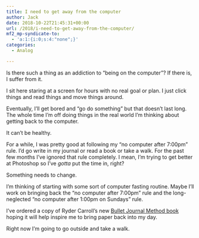 ```yaml
---
title: I need to get away from the computer
author: Jack
date: 2018-10-22T21:45:31+00:00
url: /2018/i-need-to-get-away-from-the-computer/
mf2_mp-syndicate-to:
  - 'a:1:{i:0;s:4:"none";}'
categories:
  - Analog

---
```

Is there such a thing as an addiction to &#8220;being on the computer&#8221;? If there is, I suffer from it.

I sit here staring at a screen for hours with no real goal or plan. I just click things and read things and move things around.

Eventually, I&#8217;ll get bored and &#8220;go do something&#8221; but that doesn&#8217;t last long. The whole time I&#8217;m off doing things in the real world I&#8217;m thinking about getting back to the computer.

It can&#8217;t be healthy.

For a while, I was pretty good at following my &#8220;no computer after 7:00pm&#8221; rule. I&#8217;d go write in my journal or read a book or take a walk. For the past few months I&#8217;ve ignored that rule completely. I mean, I&#8217;m trying to get better at Photoshop so I&#8217;ve _gotta_ put the time in, right?

Something needs to change.

I&#8217;m thinking of starting with some sort of computer fasting routine. Maybe I&#8217;ll work on bringing back the &#8220;no computer after 7:00pm&#8221; rule and the long-neglected &#8220;no computer after 1:00pm on Sundays&#8221; rule.

I&#8217;ve ordered a copy of Ryder Carroll&#8217;s new [Bullet Journal Method book][1] hoping it will help inspire me to bring paper back into my day.

Right now I&#8217;m going to go outside and take a walk.

 [1]: https://bulletjournal.com/pages/book